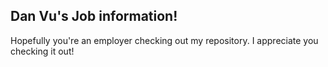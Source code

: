 ## Dan Vu's Job information!

Hopefully you're an employer checking out my repository. I appreciate you checking it out!